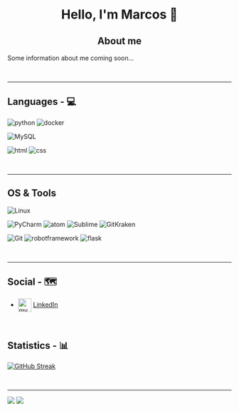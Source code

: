 <h1 align="center">Hello, I'm Marcos 👋</h1>

<h2 align="center">About me</h1>

Some information about me coming soon...

<br/>
<hr>

## Languages - 💻

![python](https://img.shields.io/badge/-python-3776AB?logo=Python&style=for-the-badge&logoColor=white)
![docker](https://img.shields.io/badge/-docker-26689A?logo=docker&style=for-the-badge&logoColor=white)

![MySQL](https://img.shields.io/badge/-MySQL-4479A1?logo=mysql&style=for-the-badge&logoColor=white)

![html](https://img.shields.io/badge/html-E34F26?logo=HTML5&style=for-the-badge&logoColor=white)
![css](https://img.shields.io/badge/css-1572B6?logo=CSS3&style=for-the-badge&logoColor=white)

<br/>

<hr>

## OS & Tools
![Linux](https://img.shields.io/badge/-Linux-FCC624?logo=Linux&style=for-the-badge&logoColor=black)

![PyCharm](https://img.shields.io/badge/pycharm-ECD53F?logo=pycharm&style=for-the-badge&logoColor=black)
![atom](https://img.shields.io/badge/-atom-66595C?logo=Atom&style=for-the-badge&logoColor=white)
![Sublime](https://img.shields.io/badge/-SublimeText-000000?logo=sublimetext&style=for-the-badge&logoColor=yellow)
![GitKraken](https://img.shields.io/badge/-gitkraken-179287?logo=gitkraken&style=for-the-badge&logoColor=white)

![Git](https://img.shields.io/badge/-Git-F05032?logo=Git&style=for-the-badge&logoColor=white)
![robotframework](https://img.shields.io/badge/-robotframework-000000?logo=robotframework&style=for-the-badge&logoColor=white)
![flask](https://img.shields.io/badge/-flask-f2f3f4?logo=Flask&style=for-the-badge&logoColor=black)

<!---<p>
  <img src="https://cdn.jsdelivr.net/gh/devicons/devicon/icons/python/python-original-wordmark.svg", alt="python" width="50" height="50"/>
  <img src="https://upload.wikimedia.org/wikipedia/commons/1/1d/PyCharm_Icon.svg", alt="Pycharm" width="50" height="50"/>
  <img src="https://cdn.jsdelivr.net/gh/devicons/devicon/icons/linux/linux-original.svg", alt="linux" width="50" height="50"/>
  <img src="https://cdn.jsdelivr.net/gh/devicons/devicon/icons/git/git-original-wordmark.svg", alt="git" width="50" height="50"/>
  <img src="https://cdn.jsdelivr.net/gh/devicons/devicon/icons/docker/docker-original-wordmark.svg", alt="docker" width="50" height="50"/>
  <img src="https://cdn.jsdelivr.net/gh/devicons/devicon/icons/flask/flask-original-wordmark.svg", alt="docker" width="50" height="50"/>
</p>--->

<br/>

<hr>

## Social - 🗺️

- <img align="center" src="https://cdn.jsdelivr.net/gh/devicons/devicon/icons/linkedin/linkedin-original.svg" alt="my linkedin" height="auto" width="30"/> [LinkedIn](https://www.linkedin.com/in/marcosmaestroizquierdo/)

<br/>

## Statistics - 📊

<!--- [![QueenKiss's GitHub stats-Dark](https://github-readme-stats.vercel.app/api?username=QueennKiiss&show_icons=true&theme=dark&icon_color=57a8ff&hide_border=true&card_width=400#gh-dark-mode-only)](https://github.com/QueennKiiss/QueennKiiss#gh-dark-mode-only) --->
<!--- [![GitHub Streak](https://streak-stats.demolab.com/?user=QueennKiiss&theme=dark&hide_border=true)](https://git.io/streak-stats) --->
<!--- [![GitHub Streak](https://streak-stats.demolab.com?user=QueennKiiss&theme=darcula&border_radius=5&mode=weekly)](https://git.io/streak-stats) --->
<!---[![GitHub Streak](https://streak-stats.demolab.com?user=QueennKiiss&theme=python-dark&border_radius=5&mode=weekly)](https://git.io/streak-stats)
[![GitHub Streak](https://streak-stats.demolab.com?user=QueennKiiss&theme=gruvbox-duo)](https://git.io/streak-stats) --->
[![GitHub Streak](https://streak-stats.demolab.com?user=QueennKiiss&theme=city-lights)](https://git.io/streak-stats)

<br/>

<hr>

![](https://komarev.com/ghpvc/?username=QueennKiiss&style=flat-square&label=Views)
![](https://badges.pufler.dev/visits/QueennKiiss/QueennKiiss?color=black&logo=github&style=flat-square)
